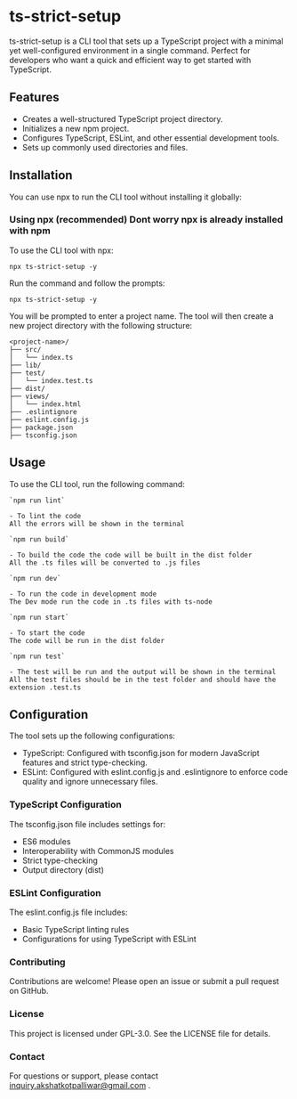 # ts-strict-setup

ts-strict-setup is a CLI tool that sets up a TypeScript project with a minimal yet well-configured environment in a single command.
Perfect for developers who want a quick and efficient way to get started with TypeScript.

## Features
 
 - Creates a well-structured TypeScript project directory.
 - Initializes a new npm project.
 - Configures TypeScript, ESLint, and other essential development tools.
 - Sets up commonly used directories and files.

## Installation

 You can use npx to run the CLI tool without installing it globally:

### Using npx (recommended) Dont worry npx is already installed with npm

To use the CLI tool with npx:

`npx ts-strict-setup -y `

Run the command and follow the prompts:

`npx ts-strict-setup -y`

You will be prompted to enter a project name. The tool will then create a new project directory with the following structure:

```
<project-name>/
├── src/
│   └── index.ts
├── lib/
├── test/
│   └── index.test.ts
├── dist/
├── views/
│   └── index.html
├── .eslintignore
├── eslint.config.js
├── package.json
├── tsconfig.json

```

## Usage

To use the CLI tool, run the following command:
    
    `npm run lint` 

    - To lint the code
    All the errors will be shown in the terminal
    
    `npm run build`  

    - To build the code the code will be built in the dist folder
    All the .ts files will be converted to .js files 
   
    `npm run dev`

    - To run the code in development mode 
    The Dev mode run the code in .ts files with ts-node

    `npm run start` 
    
    - To start the code
    The code will be run in the dist folder
    
    `npm run test`
    
    - The test will be run and the output will be shown in the terminal
    All the test files should be in the test folder and should have the extension .test.ts

## Configuration

The tool sets up the following configurations:

 - TypeScript: Configured with tsconfig.json for modern JavaScript features and strict type-checking.
 - ESLint: Configured with eslint.config.js and .eslintignore to enforce code quality and ignore unnecessary files.

### TypeScript Configuration

The tsconfig.json file includes settings for:

 - ES6 modules
 - Interoperability with CommonJS modules
 - Strict type-checking
 - Output directory (dist)

### ESLint Configuration

The eslint.config.js file includes:

 - Basic TypeScript linting rules
 - Configurations for using TypeScript with ESLint

### Contributing

Contributions are welcome! Please open an issue or submit a pull request on GitHub.

### License

This project is licensed under GPL-3.0. See the LICENSE file for details.

### Contact

For questions or support, please contact inquiry.akshatkotpalliwar@gmail.com .

